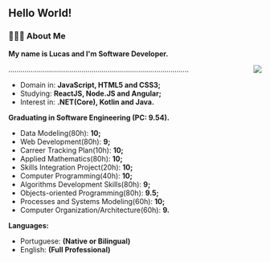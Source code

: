 ## Hello World!

### 👨🏻‍💻 About Me 

**My name is Lucas and I'm Software Developer.**

<img align='right' src="https://github.com/fonluc/fonluc/blob/main/software-engineering.gif"  frameBorder="0"></img>

.........................................................................................


* Domain in: **JavaScript, HTML5 and CSS3;**
* Studying: **ReactJS, Node.JS and Angular;**
* Interest in: **.NET(Core), Kotlin and Java.**
 
**Graduating in Software Engineering (PC: 9.54).**

- Data Modeling(80h): **10;**
- Web Development(80h): **9;**
- Carreer Tracking Plan(10h): **10;**
- Applied Mathematics(80h): **10;**
- Skills Integration Project(20h): **10;**
- Computer Programming(40h): **10;**
- Algorithms Development Skills(80h): **9;**
- Objects-oriented Programming(80h): **9.5;**
- Processes and Systems Modeling(60h): **10;**
- Computer Organization/Architecture(60h): **9.**

**Languages:**

- Portuguese: **(Native or Bilingual)**
- English: **(Full Professional)**
